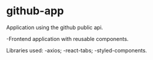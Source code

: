 # github-app
Application using the github public api.

-Frontend application with reusable components.

Libraries used:
  -axios;
  -react-tabs;
  -styled-components.
